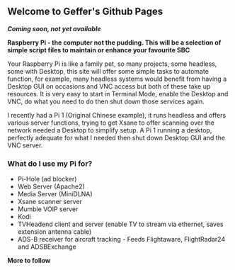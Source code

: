 ## Welcome to Geffer's Github Pages

**_Coming soon, not yet available_**

**Raspberry Pi - the computer not the pudding.  This will be a selection of simple script files to maintain or enhance
your favourite SBC**

Your Raspberry Pi is like a family pet, so many projects, some headless, some with Desktop, this site will offer some simple
tasks to automate function, for example,  many headless systems would benefit from having a Desktop GUI on occasions and VNC access
but both of these take up resources.  It is very easy to start in Terminal Mode, enable the Desktop and VNC, do what you need to do then
shut down those services again.

I recently had a Pi 1 (Original Chinese example), it runs headless and offers various server functions, trying to get Xsane to offer scanning
over the network needed a Desktop to simplify setup.  A Pi 1 running a desktop, perfectly adequate for what I needed then shut down Desktop GUI and
the VNC server.

### What do I use my Pi for?

- Pi-Hole (ad blocker)
- Web Server (Apache2)
- Media Server (MiniDLNA)
- Xsane scanner server
- Mumble VOIP server
- Kodi
- TVHeadend client and server (enable TV to stream via ethernet, saves extension antenna cable)
- ADS-B receiver for aircraft tracking - Feeds Flightaware, FlightRadar24 and ADSBExchange

**More to follow**



